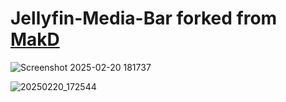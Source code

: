 # Jellyfin-Media-Bar forked from [MakD](https://github.com/MakD/Jellyfin-Media-Bar)

![Screenshot 2025-02-20 181737](https://github.com/user-attachments/assets/82d90275-1dfb-4ba4-b2da-33d394ac3b31)

![20250220_172544](https://github.com/user-attachments/assets/67d68a15-ed48-4277-bed7-2ae1f6bbded7)
